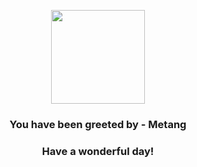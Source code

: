 <p align="center">
    <img src="https://raw.githubusercontent.com/PokeAPI/sprites/master/sprites/pokemon/375.png" width="150" height="150">
</p>
<h3 align="center">You have been greeted by - <b>Metang</b></h3>
<h3 align="center">Have a wonderful day!</h3>
